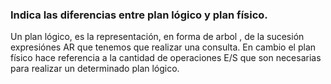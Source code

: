 ### Indica las diferencias entre plan lógico y plan físico.
Un plan lógico, es la representación, en forma de arbol , de la sucesión  expresiónes AR que tenemos que realizar una consulta.  En cambio el plan físico hace referencia a la cantidad de operaciones E/S que son necesarias para realizar un determinado plan lógico.